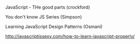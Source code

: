 JavaScript - THe good parts (crockford)

You don't know JS Series (Simpson)

Learning JavaScript Design Patterns (Osmani)

http://javascriptissexy.com/how-to-learn-javascript-properly/
